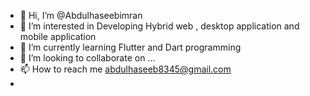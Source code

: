 - 👋 Hi, I’m @Abdulhaseebimran
- 👀 I’m interested in Developing Hybrid web , desktop application and mobile application
- 🌱 I’m currently learning Flutter and Dart programming
- 💞️ I’m looking to collaborate on ...
- 📫 How to reach me abdulhaseeb8345@gmail.com
- 

<!---
Abdulhaseebimran/Abdulhaseebimran is a ✨ special ✨ repository because its `README.md` (this file) appears on your GitHub profile.
You can click the Preview link to take a look at your changes.
--->
